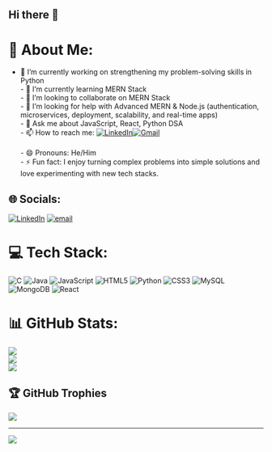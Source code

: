 ## Hi there 👋

# 💫 About Me:
- 🔭 I’m currently working on strengthening my problem-solving skills in Python<br>- 🌱 I’m currently learning MERN Stack<br>- 👯 I’m looking to collaborate on MERN Stack<br>- 🤔 I’m looking for help with Advanced MERN & Node.js (authentication, microservices, deployment, scalability, and real-time apps)<br>- 💬 Ask me about JavaScript, React, Python DSA<br>- 📫 How to reach me: [![LinkedIn](https://img.shields.io/badge/LinkedIn-Connect-blue?style=flat&logo=linkedin)](www.linkedin.com/in/abhinav-reddy-enugala)[![Gmail](https://img.shields.io/badge/Email-Contact-red?style=flat&logo=gmail)](mailto:abhinavreddyenugala@gmail.com)<br><br>- 😄 Pronouns: He/Him<br>- ⚡ Fun fact: I enjoy turning complex problems into simple solutions and love experimenting with new tech stacks.


## 🌐 Socials:
[![LinkedIn](https://img.shields.io/badge/LinkedIn-%230077B5.svg?logo=linkedin&logoColor=white)](https://linkedin.com/in/www.linkedin.com/in/abhinav-reddy-enugala) [![email](https://img.shields.io/badge/Email-D14836?logo=gmail&logoColor=white)](mailto:abhinavreddyenugala@gmail.com) 

# 💻 Tech Stack:
![C](https://img.shields.io/badge/c-%2300599C.svg?style=flat&logo=c&logoColor=white) ![Java](https://img.shields.io/badge/java-%23ED8B00.svg?style=flat&logo=openjdk&logoColor=white) ![JavaScript](https://img.shields.io/badge/javascript-%23323330.svg?style=flat&logo=javascript&logoColor=%23F7DF1E) ![HTML5](https://img.shields.io/badge/html5-%23E34F26.svg?style=flat&logo=html5&logoColor=white) ![Python](https://img.shields.io/badge/python-3670A0?style=flat&logo=python&logoColor=ffdd54) ![CSS3](https://img.shields.io/badge/css3-%231572B6.svg?style=flat&logo=css3&logoColor=white) ![MySQL](https://img.shields.io/badge/mysql-4479A1.svg?style=flat&logo=mysql&logoColor=white) ![MongoDB](https://img.shields.io/badge/MongoDB-%234ea94b.svg?style=flat&logo=mongodb&logoColor=white) ![React](https://img.shields.io/badge/react-%2320232a.svg?style=flat&logo=react&logoColor=%2361DAFB)
# 📊 GitHub Stats:
![](https://github-readme-stats.vercel.app/api?username=Abhi-oo1&theme=dark&hide_border=true&include_all_commits=false&count_private=false)<br/>
![](https://nirzak-streak-stats.vercel.app/?user=Abhi-oo1&theme=dark&hide_border=true)<br/>
![](https://github-readme-stats.vercel.app/api/top-langs/?username=Abhi-oo1&theme=dark&hide_border=true&include_all_commits=false&count_private=false&layout=compact)

## 🏆 GitHub Trophies
![](https://github-profile-trophy.vercel.app/?username=Abhi-oo1&theme=radical&no-frame=false&no-bg=true&margin-w=4)

---
[![](https://visitcount.itsvg.in/api?id=Abhi-oo1&icon=0&color=0)](https://visitcount.itsvg.in)

<!-- Proudly created with GPRM ( https://gprm.itsvg.in ) -->
